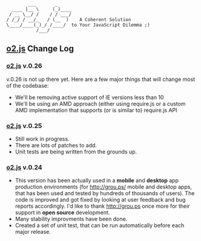             ___       _
      ____ |__ \     (_)____
     / __ \__/ /    / / ___/
    / /_/ / __/_   / (__  )    A Coherent Solution
    \____/____(_)_/ /____/  to Your JavaScript Dilemma ;)
               /___/

**[o2.js](http://o2js.com/)** Change Log
--------------------------------------------------------------------------------

### **[o2.js](http://o2js.com/)** v.0.26

v.0.26 is not up there yet. Here are a few major things that will change most of the
codebase:

- We'll be removing active support of IE versions less than 10
- We'll be using an AMD approach (either using require.js or a custom AMD implementation
that supports (or is similar to) require.js API

### **[o2.js](http://o2js.com/)** v.0.25

* Still work in progress.
* There are lots of patches to add.
* Unit tests are being written from the grounds up.

### **[o2.js](http://o2js.com/)** v.0.24

* This version has been actually used in a **mobile** and **desktop** app
production environments (for <http://grou.ps/> mobile and desktop apps, that
has been used and tested by hundreds of thousands of users).
The code is improved and got fixed by looking at user feedback and bug reports
accordingly. I'd like to thank <http://grou.ps> once more for their support
in **open source** development.
* Many stability improvments have been done.
* Created a set of unit test, that can be run automatically before each
major release.
